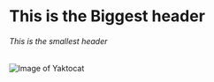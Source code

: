 # This is the Biggest header
###### This is the smallest header

![Image of Yaktocat](https://octodex.github.com/images/yaktocat.png)
